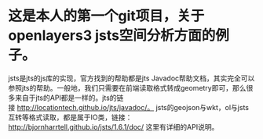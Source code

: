 #   这是本人的第一个git项目，关于openlayers3 jsts空间分析方面的例子。

jsts是jts的js库的实现，官方找到的帮助都是jts Javadoc帮助文档，其实完全可以参照jts的帮助。一般地，我们只需要在前端读取格式转成geometry即可，那么很多来自于jts的API都是一样的。jts的链接 http://locationtech.github.io/jts/javadoc/。
    jsts的geojson与wkt，ol与jsts互转等格式读取，都是属于IO类，链接：http://bjornharrtell.github.io/jsts/1.6.1/doc/ 这里有详细的API说明。
